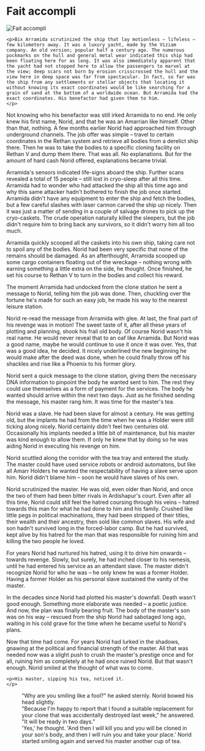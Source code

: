 # Fait accompli

![Fait accompli](images/fait.jpg)

	<p>Bix Arramida scrutinized the ship that lay motionless – lifeless – few kilometers away. It was a luxury yacht, made by the Viziam company. An old version; popular half a century ago. The numerous pockmarks on the hull and general metal wear indicated this ship had been floating here for as long. It was also immediately apparent that the yacht had not stopped here to allow the passengers to marvel at the view; deep scars not born by erosion crisscrossed the hull and the view here in deep space was far from spectacular. In fact, so far was the ship from any settlements or stellar objects that locating it without knowing its exact coordinates would be like searching for a grain of sand at the bottom of a worldwide ocean. But Arramida had the exact coordinates. His benefactor had given them to him.
	</p>
Not knowing who his benefactor was still irked Arramida to no end. He only knew his first name, Norid, and that he was an Amarrian like himself. Other than that, nothing. A few months earlier Norid had approached him through underground channels. The job offer was simple – travel to certain coordinates in the Rethan system and retrieve all bodies from a derelict ship there. Then he was to take the bodies to a specific cloning facility on Rethan V and dump them there. That was all. No explanations. But for the amount of hard cash Norid offered, explanations became trivial.

Arramida's sensors indicated life-signs aboard the ship. Further scans revealed a total of 15 people – still lost in cryo-sleep after all this time. Arramida had to wonder who had attacked the ship all this time ago and why this same attacker hadn't bothered to finish the job once started. Arramida didn't have any equipment to enter the ship and fetch the bodies, but a few careful slashes with laser cannon carved the ship up nicely. Then it was just a matter of sending in a couple of salvage drones to pick up the cryo-caskets. The crude operation naturally killed the sleepers, but the job didn't require him to bring back any survivors, so it didn't worry him all too much.

Arramida quickly scooped all the caskets into his own ship, taking care not to spoil any of the bodies. Norid had been very specific that none of the remains should be damaged. As an afterthought, Arramida scooped up some cargo containers floating out of the wreckage – nothing wrong with earning something a little extra on the side, he thought. Once finished, he set his course to Rethan V to turn in the bodies and collect his reward.

The moment Arramida had undocked from the clone station he sent a message to Norid, telling him the job was done. Then, chuckling over the fortune he's made for such an easy job, he made his way to the nearest leisure station.


Norid re-read the message from Arramida with glee. At last, the final part of his revenge was in motion! The sweet taste of it, after all these years of plotting and planning, shook his frail old body. Of course Norid wasn't his real name. He would never reveal that to an oaf like Arramida. But Norid was a good name, maybe he would continue to use it once it was over. Yes, that was a good idea, he decided. It nicely underlined the new beginning he would make after the deed was done, when he could finally throw off his shackles and rise like a Phoenix to his former glory.

Norid sent a quick message to the clone station, giving them the necessary DNA information to pinpoint the body he wanted sent to him. The rest they could use themselves as a form of payment for the services. The body he wanted should arrive within the next two days. Just as he finished sending the message, his master rang him. It was time for the master's tea.

Norid was a slave. He had been slave for almost a century. He was getting old, but the implants he had from the time when he was a Holder were still ticking along nicely. Norid certainly didn't feel two centuries old. Occasionally his implants needed a little bit of maintenance, but his master was kind enough to allow them. If only he knew that by doing so he was aiding Norid in executing his revenge on him.

Norid scuttled along the corridor with the tea tray and entered the study. The master could have used service robots or android automatons, but like all Amarr Holders he wanted the respectability of having a slave serve upon him. Norid didn't blame him – soon he would have slaves of his own.

Norid scrutinized the master. He was old, even older than Norid, and once the two of them had been bitter rivals in Ardishapur's court. Even after all this time, Norid could still feel the hatred coursing through his veins – hatred towards this man for what he had done to him and his family. Crushed like little pegs in political machinations, they had been stripped of their titles, their wealth and their ancestry, then sold like common slaves. His wife and son hadn't survived long in the forced-labor camp. But he had survived, kept alive by his hatred for the man that was responsible for ruining him and killing the two people he loved.

For years Norid had nurtured his hatred, using it to drive him onwards – towards revenge. Slowly, but surely, he had inched closer to his nemesis, until he had entered his service as an attendant slave. The master didn't recognize Norid for who he was – he only knew he was a former Holder. Having a former Holder as his personal slave sustained the vanity of the master.

In the decades since Norid had plotted his master's downfall. Death wasn't good enough. Something more elaborate was needed – a poetic justice. And now, the plan was finally bearing fruit. The body of the master's son was on his way – rescued from the ship Norid had sabotaged long ago, waiting in his cold grave for the time when he became useful to Norid's plans.

Now that time had come. For years Norid had lurked in the shadows, gnawing at the political and financial strength of the master. All that was needed now was a slight push to crush the master's prestige once and for all, ruining him as completely at he had once ruined Norid. But that wasn't enough. Norid smiled at the thought of what was to come.

	<p>His master, sipping his tea, noticed it.
	</p>
<dd>"Why are you smiling like a fool?" he asked sternly. Norid bowed his head slightly.</dd>
	<dd>"Because I'm happy to report that I found a suitable replacement for your clone that was accidentally destroyed last week," he answered. "It will be ready in two days." </dd>
	<dd>'Yes,' he thought. 'And then I will kill you and you will be cloned in your son's body, and then I will ruin you and take your place.' Norid started smiling again and served his master another cup of tea.  </dd>
	

                            
                        
